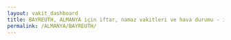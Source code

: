 ```yaml
---
layout: vakit_dashboard
title: BAYREUTH, ALMANYA için iftar, namaz vakitleri ve hava durumu - ilçe/eyalet seç
permalink: /ALMANYA/BAYREUTH/
---
```


<script type="text/javascript">
  var GLOBAL_COUNTRY = 'ALMANYA';
  var GLOBAL_CITY = 'BAYREUTH';
  var GLOBAL_STATE = '';
  var lat = 72;
  var lon = 21;
</script>
